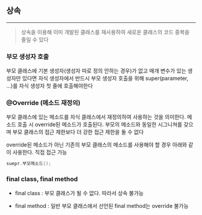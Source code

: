 ## 상속
---

> 상속을 이용해 이미 개발된 클래스를 재사용하여 새로운 클래스의 코드 중복을 줄일 수 있다

### 부모 생성자 호출

부모 클래스에 기본 생성자(생성자 따로 정의 안하는 경우)가 없고 매개 변수가 있는 생성자만 있다면
자식 생성자에서 반드시 부모 생성자 호출을 위해 super(parameter, ...)를 자식 생성자 첫 줄에 호출해야한다

### @Override (메소드 재정의)

부모 클래스에 있는 메소드를 자식 클래스에서 재정의하여 사용하는 것을 의미한다. 메소드 호출 시 override된 메소드가 호출된다. 부모의 메소드와 동일한 시그니쳐를 갖으며 부모 클래스의 접근 제한보다 더 강한 접근 제한을 둘 수 없다

override된 메소드가 아닌 기존의 부모 클래스의 메소드를 사용해야 할 경우 아래와 같이 사용한다. 직접 접근 가능

```java
suepr.부모메소드();
```

### final class, final method

* final class : 부모 클래스가 될 수 없다. 따라서 상속 불가능

* final method : 일반 부모 클래스에서 선언된 final method는 override 불가능
